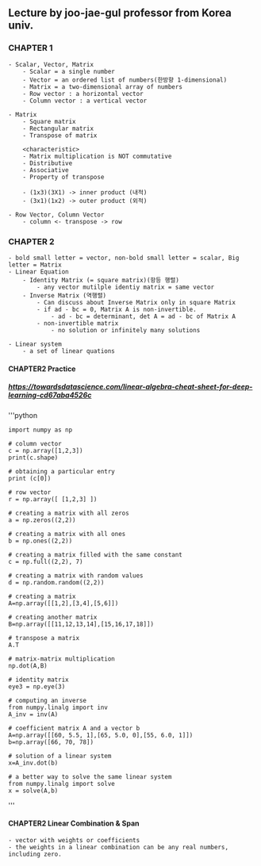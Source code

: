 
## Lecture by joo-jae-gul professor from Korea univ.

### CHAPTER 1 
    - Scalar, Vector, Matrix
        - Scalar = a single number
        - Vector = an ordered list of numbers(한방향 1-dimensional)
        - Matrix = a two-dimensional array of numbers
        - Row vector : a horizontal vector
        - Column vector : a vertical vector 

    - Matrix
        - Square matrix
        - Rectangular matrix
        - Transpose of matrix

        <characteristic>
        - Matrix multiplication is NOT commutative
        - Distributive
        - Associative
        - Property of transpose

        - (1x3)(3X1) -> inner product (내적)
        - (3x1)(1x2) -> outer product (외적)
    
    - Row Vector, Column Vector  
        - column <- transpose -> row

### CHAPTER 2 

    - bold small letter = vector, non-bold small letter = scalar, Big letter = Matrix
    - Linear Equation
        - Identity Matrix (= square matrix)(항등 행렬)
            - any vector mutilple identiy matrix = same vector
        - Inverse Matrix (역행렬)
            - Can discuss about Inverse Matrix only in square Matrix
            - if ad - bc = 0, Matrix A is non-invertible.
                - ad - bc = determinant, det A = ad - bc of Matrix A
            - non-invertible matrix
                - no solution or infinitely many solutions

    - Linear system
        - a set of linear quations

####    CHAPTER2 Practice
#####   https://towardsdatascience.com/linear-algebra-cheat-sheet-for-deep-learning-cd67aba4526c
    
'''python
    
    import numpy as np

    # column vector
    c = np.array([1,2,3])
    print(c.shape)

    # obtaining a particular entry
    print (c[0])

    # row vector
    r = np.array([ [1,2,3] ])

    # creating a matrix with all zeros
    a = np.zeros((2,2))

    # creating a matrix with all ones
    b = np.ones((2,2))
                    
    # creating a matrix filled with the same constant
    c = np.full((2,2), 7)
                    
    # creating a matrix with random values
    d = np.random.random((2,2))

    # creating a matrix
    A=np.array([[1,2],[3,4],[5,6]])

    # creating another matrix
    B=np.array([[11,12,13,14],[15,16,17,18]])

    # transpose a matrix
    A.T

    # matrix-matrix multiplication
    np.dot(A,B)

    # identity matrix 
    eye3 = np.eye(3)

    # computing an inverse
    from numpy.linalg import inv
    A_inv = inv(A)

    # coefficient matrix A and a vector b
    A=np.array([[60, 5.5, 1],[65, 5.0, 0],[55, 6.0, 1]])
    b=np.array([66, 70, 78])

    # solution of a linear system
    x=A_inv.dot(b)

    # a better way to solve the same linear system
    from numpy.linalg import solve
    x = solve(A,b)
    
'''

####    CHAPTER2 Linear Combination & Span
    - vector with weights or coefficients
    - the weights in a linear combination can be any real numbers, including zero.
    
